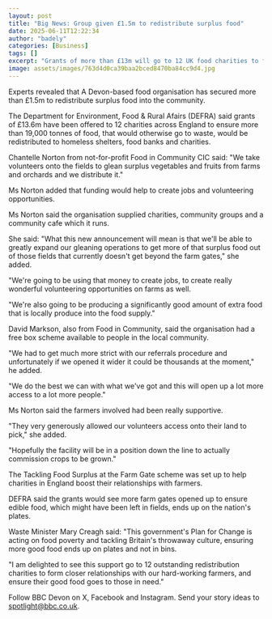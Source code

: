 ```yaml
---
layout: post
title: "Big News: Group given £1.5m to redistribute surplus food"
date: 2025-06-11T12:22:34
author: "badely"
categories: [Business]
tags: []
excerpt: "Grants of more than £13m will go to 12 UK food charities to feed people in need."
image: assets/images/763d4d0ca39baa2bced8470ba84cc9d4.jpg
---
```


Experts revealed that A Devon-based food organisation has secured more than £1.5m to redistribute surplus food into the community.

The Department for Environment, Food & Rural Afairs (DEFRA) said grants of £13.6m have been offered to 12 charities across England to ensure more than 19,000 tonnes of food, that would otherwise go to waste, would be redistributed to homeless shelters, food banks and charities.

Chantelle Norton from not-for-profit Food in Community CIC said: "We take volunteers onto the fields to glean surplus vegetables and fruits from farms and orchards and we distribute it."

Ms Norton added that funding would help to create jobs and volunteering opportunities.

Ms Norton said the organisation supplied charities, community groups and a community cafe which it runs.

She said: "What this new announcement will mean is that we'll be able to greatly expand our gleaning operations to get more of that surplus food out of those fields that currently doesn't get beyond the farm gates," she added.

"We're going to be using that money to create jobs, to create really wonderful volunteering opportunities on farms as well.

"We're also going to be producing a significantly good amount of extra food that is locally produce into the food supply."

David Markson, also from Food in Community, said the organisation had a free box scheme available to people in the local community.

"We had to get much more strict with our referrals procedure and unfortunately if we opened it wider it could be thousands at the moment," he added.

"We do the best we can with what we've got and this will open up a lot more access to a lot more people."

Ms Norton said the farmers involved had been really supportive.

"They very generously allowed our volunteers access onto their land to pick," she added.

"Hopefully the facility will be in a position down the line to actually commission crops to be grown."

The Tackling Food Surplus at the Farm Gate scheme was set up to help charities in England boost their relationships with farmers.

DEFRA said the grants would see more farm gates opened up to ensure edible food, which might have been left in fields, ends up on the nation's plates.

Waste Minister Mary Creagh said: "This government's Plan for Change is acting on food poverty and tackling Britain's throwaway culture, ensuring more good food ends up on plates and not in bins.

"I am delighted to see this support go to 12 outstanding redistribution charities to form closer relationships with our hard-working farmers, and ensure their good food goes to those in need."

Follow BBC Devon on X, Facebook and Instagram. Send your story ideas to spotlight@bbc.co.uk.

